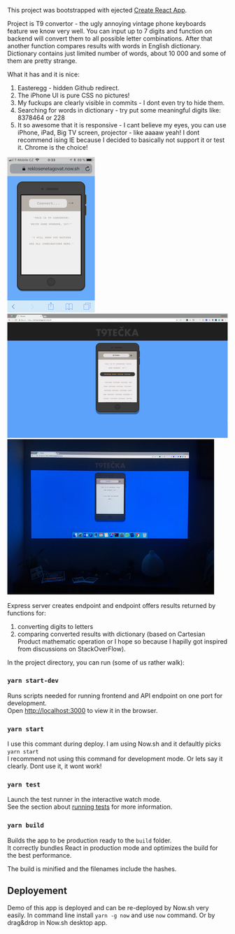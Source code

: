 This project was bootstrapped with ejected [Create React App](https://github.com/facebookincubator/create-react-app).

Project is T9 convertor - the ugly annoying vintage phone keyboards feature we know very well. You can input up to 7 digits and function on backend will convert them to all possible letter combinations. After that another function compares results with words in English dictionary. Dictionary contains just limited number of words, about 10 000 and some of them are pretty strange.

What it has and it is nice:
1. Easteregg - hidden Github redirect.
2. The iPhone UI is pure CSS no pictures!
3. My fuckups are clearly visible in commits - I dont even try to hide them.
4. Searching for words in dictionary - try put some meaningful digits like: 8378464 or 228
4. It so awesome that it is responsive - I cant believe my eyes, you can use iPhone, iPad, Big TV screen, projector - like aaaaw yeah! I dont recommend ising IE because I decided to basically not support it or test it. Chrome is the choice!

![picture](public/img_iPhone.png) ![picture](public/img_desktop.png) ![picture](public/img_projector.jpg)

Express server creates endpoint and endpoint offers results returned by functions for:
1. converting digits to letters
2. comparing converted results with dictionary (based on Cartesian Product mathematic operation or I hope so because I hapilly got inspired from discussions on StackOverFlow).

In the project directory, you can run (some of us rather walk):

### `yarn start-dev`

Runs scripts needed for running frontend and API endpoint on one port for development.<br>
Open [http://localhost:3000](http://localhost:3000) to view it in the browser.

### `yarn start`

I use this commant during deploy. I am using Now.sh and it defaultly picks `yarn start`<br>
I recommend not using this command for development mode. Or lets say it clearly. Dont use it, it wont work!

### `yarn test`

Launch the test runner in the interactive watch mode.<br>
See the section about [running tests](#running-tests) for more information.

### `yarn build`

Builds the app to be production ready to the `build` folder.<br>
It correctly bundles React in production mode and optimizes the build for the best performance.

The build is minified and the filenames include the hashes.<br>

## Deployement

Demo of this app is deployed and can be re-deployed by Now.sh very easily.
In command line install `yarn -g now` and use `now` command.
Or by drag&drop in Now.sh desktop app.

